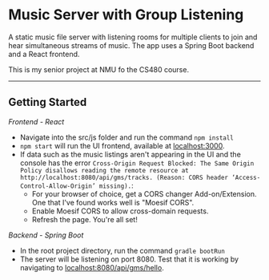 # Music Server with Group Listening

A static music file server with listening rooms for multiple clients to join and hear simultaneous streams of music. The app uses a Spring Boot backend and a React frontend.

This is my senior project at NMU fo the CS480 course.

---

## Getting Started

_Frontend - React_

* Navigate into the src/js folder and run the command `npm install`
* `npm start` will run the UI frontend, available at [localhost:3000](http://localhost:3000).
* If data such as the music listings aren't appearing in the UI and the console has the error `Cross-Origin Request Blocked: The Same Origin Policy disallows reading the remote resource at http://localhost:8080/api/gms/tracks. (Reason: CORS header ‘Access-Control-Allow-Origin’ missing).`:
    * For your browser of choice, get a CORS changer Add-on/Extension. One that I've found works well is "Moesif CORS".
    * Enable Moesif CORS to allow cross-domain requests.
    * Refresh the page. You're all set!

_Backend - Spring Boot_

* In the root project directory, run the command `gradle bootRun`
* The server will be listening on port 8080. Test that it is working by navigating to [localhost:8080/api/gms/hello](http://localhost:8080/api/gms/hello).